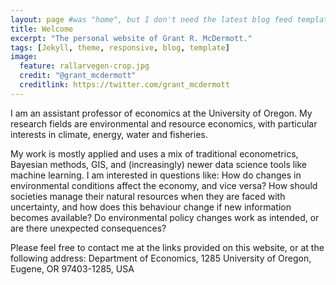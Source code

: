 ```yaml
---
layout: page #was "home", but I don't need the latest blog feed template on the homepage
title: Welcome
excerpt: "The personal website of Grant R. McDermott."
tags: [Jekyll, theme, responsive, blog, template]
image:
  feature: rallarvegen-crop.jpg
  credit: "@grant_mcdermott"
  creditlink: https://twitter.com/grant_mcdermott
---
```


I am an assistant professor of economics at the University of Oregon. My research fields are environmental and resource economics, with particular interests in climate, energy, water and fisheries.

My work is mostly applied and uses a mix of traditional econometrics, Bayesian methods, GIS, and (increasingly) newer data science tools like machine learning. I am interested in questions like: How do changes in environmental conditions affect the economy, and vice versa? How should societies manage their natural resources when they are faced with uncertainty, and how does this behaviour change if new information becomes available? Do environmental policy changes work as intended, or are there unexpected consequences?

Please feel free to contact me at the links provided on this website, or at the following address: Department of Economics, 1285 University of Oregon, Eugene, OR 97403-1285, USA

<!--
<p class="rss-subscribe">Subscribe <a href="{{ "/feed.xml" | prepend: site.baseurl }}" target="_blank">via RSS</a>.</p>
-->
